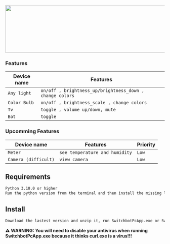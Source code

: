 ﻿<p align="center">
  <img width="800" height="150" src="https://github.com/Toxic-Omega/SwitchbotPcApp/blob/master/title.png">
</p>

### Features
| Device name             | Features                                                                |
|-------------------------|-------------------------------------------------------------------------|
|`Any light`              | `on/off , brightness_up/brightness_down , change colors`                |
|`Color Bulb`             | `on/off , brightness_scale , change colors`                             |
|`Tv`                     | `toggle , volume up/down, mute`                                         |
|`Bot`                    | `toggle`                                                                |
### Upcomming Features
| Device name             | Features                                                                      | Priority  |
|-------------------------|-------------------------------------------------------------------------------|-----------|
|`Meter`                  | `see temperature and humidity`                                                | `Low`       |
|`Camera (difficult)`     | `view camera`                                                                 | `Low`       |
## Requirements
```sh
Python 3.10.0 or higher
Run the python version from the terminal and then install the missing libraries
```
## Install
```sh
Download the lastest version and unzip it, run SwitchbotPcApp.exe or SwitchbotPcApp.pyw
```
**⚠ WARNING: You will need to disable your antivirus when running SwitchbotPcApp.exe because it thinks curl.exe is a virus!!!**  
